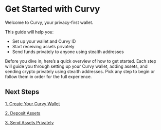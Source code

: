# Get Started with Curvy

Welcome to Curvy, your privacy-first wallet.

This guide will help you:

- Set up your wallet and Curvy ID
- Start receiving assets privately
- Send funds privately to anyone using stealth addresses

Before you dive in, here’s a quick overview of how to get started.
Each step will guide you through setting up your Curvy wallet, adding assets, and sending crypto privately using stealth addresses.
Pick any step to begin or follow them in order for the full experience.

## Next Steps
[1. Create Your Curvy Wallet](./create-your-curvy-wallet)

[2. Deposit Assets](./deposit-assets)

[3. Send Assets Privately](./send-assets-privately)
